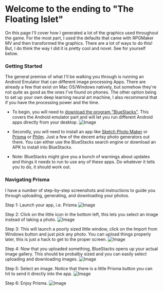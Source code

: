 # Welcome to the ending to "The Floating Islet"

On this page I'll cover how I generated a lot of the graphics used throughout the game. For the most part, I used the defaults that came with RPGMaker MV and then transformed the graphics. There are a lot of ways to do this! But, I do think the way I did it is pretty cool and novel. See for yourself below.

### Getting Started

The general premise of what I'll be walking you through is running an Android Emulator that can different image processing Apps. There are already a few that exist on Mac OS/Windows natively, but somehow they're not quite as good as the ones I've found on phones. The other option being to set up your own deep learning neural art machine, I also recommend that if you have the processing power and the time.

- To begin, you will need to [download the program "BlueStacks"](https://www.bluestacks.com/download.html?utm_campaign=homepage-dl-button-en). This covers the Android emulator part and will let you run different Android apps directly from your desktop. ![Image](/bluestackIcon.png)
  
- Secondly, you will need to install an app like [Sketch Photo Maker](https://play.google.com/store/apps/details?id=com.photovideotools.sketch.photo) or [Prisma](https://play.google.com/store/apps/details?id=com.neuralprisma) or [Philm](https://play.google.com/store/apps/details?id=philm.vilo.im&hl=en_US). Just a few of the decent artsy photo generators out there. You can either use the BlueStacks search engine or download an APK to install into BlueStacks.

- Note: BlueStacks might give you a bunch of warnings about updates and things it needs to run to use any of these apps. Do whatever it tells you to do, it should work out.


### Navigating Prisma

I have a number of step-by-step screenshots and instructions to guide you through uploading, generating, and downloading your photos.

Step 1:
Launch your app, i.e. Prisma
![Image](/1.png)

Step 2:
Click on the little icon in the bottom left, this lets you select an image instead of taking a photo.
![Image](/2.png)

Step 3:
This will launch a poorly sized little window, click on the Import from Windows button and just pick any photo. You can upload things properly later, this is just a hack to get to the proper screen.
![Image](/4.png)

Step 4:
Now that you uploaded something, BlueStacks opens up your actual image gallery. This should be probalby sized and you can easily select uploading and downloading images.
![Image](/5.png)

Step 5: 
Select an image. Notice that there is a little Prisma button you can hit to send it directly into the app.
![Image](/6.png)

Step 6:
Enjoy Prisma.
![Image](/7.png)
